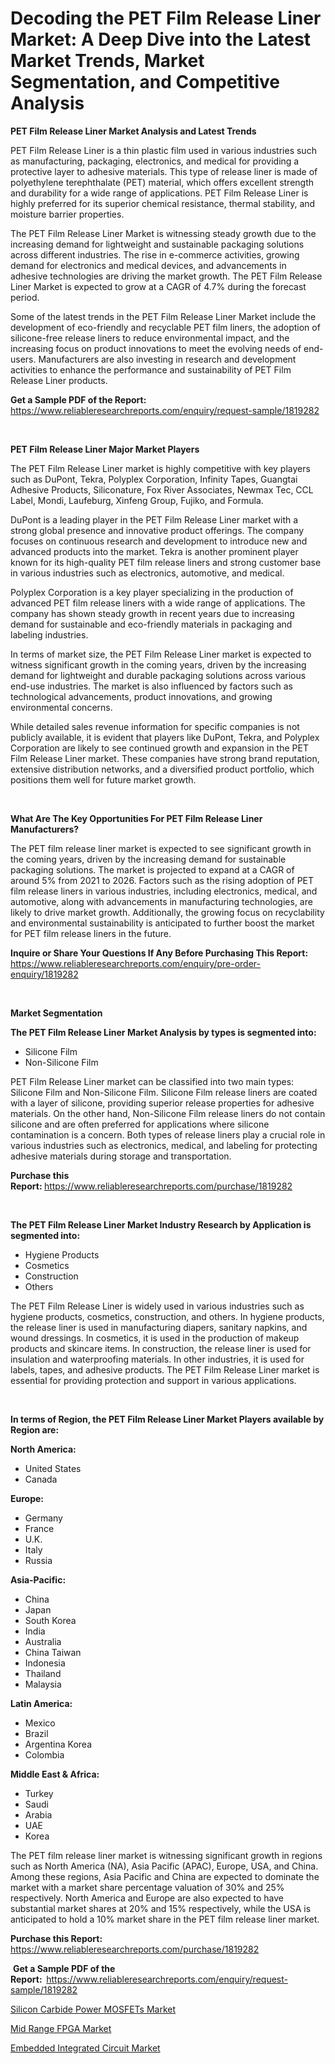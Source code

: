 <p><h1>Decoding the PET Film Release Liner Market: A Deep Dive into the Latest Market Trends, Market Segmentation, and Competitive Analysis</h1></p><p><strong>PET Film Release Liner Market Analysis and Latest Trends</strong></p>
<p><p>PET Film Release Liner is a thin plastic film used in various industries such as manufacturing, packaging, electronics, and medical for providing a protective layer to adhesive materials. This type of release liner is made of polyethylene terephthalate (PET) material, which offers excellent strength and durability for a wide range of applications. PET Film Release Liner is highly preferred for its superior chemical resistance, thermal stability, and moisture barrier properties.</p><p>The PET Film Release Liner Market is witnessing steady growth due to the increasing demand for lightweight and sustainable packaging solutions across different industries. The rise in e-commerce activities, growing demand for electronics and medical devices, and advancements in adhesive technologies are driving the market growth. The PET Film Release Liner Market is expected to grow at a CAGR of 4.7% during the forecast period.</p><p>Some of the latest trends in the PET Film Release Liner Market include the development of eco-friendly and recyclable PET film liners, the adoption of silicone-free release liners to reduce environmental impact, and the increasing focus on product innovations to meet the evolving needs of end-users. Manufacturers are also investing in research and development activities to enhance the performance and sustainability of PET Film Release Liner products.</p></p>
<p><strong>Get a Sample PDF of the Report:&nbsp;</strong> <a href="https://www.reliableresearchreports.com/enquiry/request-sample/1819282">https://www.reliableresearchreports.com/enquiry/request-sample/1819282</a></p>
<p>&nbsp;</p>
<p><strong>PET Film Release Liner Major Market Players</strong></p>
<p><p>The PET Film Release Liner market is highly competitive with key players such as DuPont, Tekra, Polyplex Corporation, Infinity Tapes, Guangtai Adhesive Products, Siliconature, Fox River Associates, Newmax Tec, CCL Label, Mondi, Laufeburg, Xinfeng Group, Fujiko, and Formula. </p><p>DuPont is a leading player in the PET Film Release Liner market with a strong global presence and innovative product offerings. The company focuses on continuous research and development to introduce new and advanced products into the market. Tekra is another prominent player known for its high-quality PET film release liners and strong customer base in various industries such as electronics, automotive, and medical.</p><p>Polyplex Corporation is a key player specializing in the production of advanced PET film release liners with a wide range of applications. The company has shown steady growth in recent years due to increasing demand for sustainable and eco-friendly materials in packaging and labeling industries.</p><p>In terms of market size, the PET Film Release Liner market is expected to witness significant growth in the coming years, driven by the increasing demand for lightweight and durable packaging solutions across various end-use industries. The market is also influenced by factors such as technological advancements, product innovations, and growing environmental concerns.</p><p>While detailed sales revenue information for specific companies is not publicly available, it is evident that players like DuPont, Tekra, and Polyplex Corporation are likely to see continued growth and expansion in the PET Film Release Liner market. These companies have strong brand reputation, extensive distribution networks, and a diversified product portfolio, which positions them well for future market growth.</p></p>
<p>&nbsp;</p>
<p><strong>What Are The Key Opportunities For PET Film Release Liner Manufacturers?</strong></p>
<p><p>The PET film release liner market is expected to see significant growth in the coming years, driven by the increasing demand for sustainable packaging solutions. The market is projected to expand at a CAGR of around 5% from 2021 to 2026. Factors such as the rising adoption of PET film release liners in various industries, including electronics, medical, and automotive, along with advancements in manufacturing technologies, are likely to drive market growth. Additionally, the growing focus on recyclability and environmental sustainability is anticipated to further boost the market for PET film release liners in the future.</p></p>
<p><strong>Inquire or Share Your Questions If Any Before Purchasing This Report:</strong> <a href="https://www.reliableresearchreports.com/enquiry/pre-order-enquiry/1819282">https://www.reliableresearchreports.com/enquiry/pre-order-enquiry/1819282</a></p>
<p>&nbsp;</p>
<p><strong>Market Segmentation</strong></p>
<p><strong>The PET Film Release Liner Market Analysis by types is segmented into:</strong></p>
<p><ul><li>Silicone Film</li><li>Non-Silicone Film</li></ul></p>
<p><p>PET Film Release Liner market can be classified into two main types: Silicone Film and Non-Silicone Film. Silicone Film release liners are coated with a layer of silicone, providing superior release properties for adhesive materials. On the other hand, Non-Silicone Film release liners do not contain silicone and are often preferred for applications where silicone contamination is a concern. Both types of release liners play a crucial role in various industries such as electronics, medical, and labeling for protecting adhesive materials during storage and transportation.</p></p>
<p><strong>Purchase this Report:&nbsp;</strong><a href="https://www.reliableresearchreports.com/purchase/1819282">https://www.reliableresearchreports.com/purchase/1819282</a></p>
<p>&nbsp;</p>
<p><strong>The PET Film Release Liner Market Industry Research by Application is segmented into:</strong></p>
<p><ul><li>Hygiene Products</li><li>Cosmetics</li><li>Construction</li><li>Others</li></ul></p>
<p><p>The PET Film Release Liner is widely used in various industries such as hygiene products, cosmetics, construction, and others. In hygiene products, the release liner is used in manufacturing diapers, sanitary napkins, and wound dressings. In cosmetics, it is used in the production of makeup products and skincare items. In construction, the release liner is used for insulation and waterproofing materials. In other industries, it is used for labels, tapes, and adhesive products. The PET Film Release Liner market is essential for providing protection and support in various applications.</p></p>
<p>&nbsp;</p>
<p><strong>In terms of Region, the PET Film Release Liner Market Players available by Region are:</strong></p>
<p>
    <p> <strong> North America: </strong>
        <ul>
            <li>United States</li>
            <li>Canada</li>
        </ul>
        </p> 
    <p> <strong> Europe: </strong>
        <ul>
            <li>Germany</li>
            <li>France</li>
            <li>U.K.</li>
            <li>Italy</li>
            <li>Russia</li>
        </ul>
        </p> 
    <p> <strong> Asia-Pacific: </strong>
        <ul>
            <li>China</li>
            <li>Japan</li>
            <li>South Korea</li>
            <li>India</li>
            <li>Australia</li>
            <li>China Taiwan</li>
            <li>Indonesia</li>
            <li>Thailand</li>
            <li>Malaysia</li>
        </ul>
        </p> 
    <p> <strong> Latin America: </strong>
        <ul>
            <li>Mexico</li>
            <li>Brazil</li>
            <li>Argentina Korea</li>
            <li>Colombia</li>
        </ul>
        </p> 
    <p> <strong> Middle East & Africa: </strong>
        <ul>
            <li>Turkey</li>
            <li>Saudi</li>
            <li>Arabia</li>
            <li>UAE</li>
            <li>Korea</li>
        </ul>
    </p>
    </p>
<p><p>The PET film release liner market is witnessing significant growth in regions such as North America (NA), Asia Pacific (APAC), Europe, USA, and China. Among these regions, Asia Pacific and China are expected to dominate the market with a market share percentage valuation of 30% and 25% respectively. North America and Europe are also expected to have substantial market shares at 20% and 15% respectively, while the USA is anticipated to hold a 10% market share in the PET film release liner market.</p></p>
<p><strong>Purchase this Report: </strong><a href="https://www.reliableresearchreports.com/purchase/1819282">https://www.reliableresearchreports.com/purchase/1819282</a></p>
<p>&nbsp;<strong>Get a Sample PDF of the Report:&nbsp;&nbsp;</strong><a href="https://www.reliableresearchreports.com/enquiry/request-sample/1819282">https://www.reliableresearchreports.com/enquiry/request-sample/1819282</a></p>
<p><strong></strong></p>
<p><p><a href="https://view.publitas.com/reportprime-1/silicon-carbide-power-mosfets-market-size-and-growth-market-segmentation-regional-and-country-breakdowns-and-market-trends-for-period-from-2023-2030/">Silicon Carbide Power MOSFETs Market</a></p><p><a href="https://view.publitas.com/reportprime-1/mid-range-fpga-market-analysis-and-market-size-global-industry-overview-market-segmentation-and-forecast-2023-to-2030/">Mid Range FPGA Market</a></p><p><a href="https://view.publitas.com/reportprime-1/global-embedded-integrated-circuit-market-size-and-market-trends-insights-and-projections-from-2023-to-2030/">Embedded Integrated Circuit Market</a></p></p>